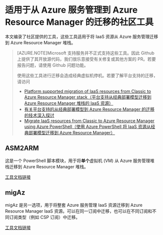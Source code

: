 <!-- not suitable for Mooncake -->


<properties
	pageTitle="适用于从 Azure 服务管理到 Azure Resource Manager 的迁移的社区工具"
	description="本文编录了社区提供的工具，这些工具适用于将 IaaS 资源从 Azure 服务管理迁移到 Azure Resource Manager 堆栈。"
	services="virtual-machines-windows"
	documentationCenter=""
	authors="singhkays"
	manager="timlt"
	editor=""
	tags="azure-resource-manager"/>

<tags
	ms.service="virtual-machines-windows"
	ms.workload="infrastructure-services"
	ms.tgt_pltfrm="vm-windows"
	ms.devlang="na"
	ms.topic="article"
	ms.date="08/29/2016"
	wacn.date="12/27/2016"
	ms.author="singhkay"/>  


# 适用于从 Azure 服务管理到 Azure Resource Manager 的迁移的社区工具

本文编录了社区提供的工具，这些工具适用于将 IaaS 资源从 Azure 服务管理迁移到 Azure Resource Manager 堆栈。

>[AZURE.NOTE]Microsoft 支持服务并不正式支持这些工具。因此 Github 上提供了其开放源代码，我们很乐意接受有关修复或其他方案的 PR。若要报告问题，请使用 Github 问题功能。
>
> 使用这些工具进行迁移会造成经典虚拟机停机。若要了解平台支持的迁移，请访问
>
>- [Platform supported migration of IaaS resources from Classic to Azure Resource Manager stack（平台支持从经典部署模型迁移到 Azure Resource Manager 堆栈的 IaaS 资源）](/documentation/articles/virtual-machines-windows-migration-classic-resource-manager/)
>- [有关平台支持的从经典部署模型到 Azure Resource Manager 的迁移的技术深入探讨](/documentation/articles/virtual-machines-windows-migration-classic-resource-manager-deep-dive/)
>- [Migrate IaaS resources from Classic to Azure Resource Manager using Azure PowerShell（使用 Azure PowerShell 将 IaaS 资源从经典部署模型迁移到 Azure Resource Manager）](/documentation/articles/virtual-machines-windows-ps-migration-classic-resource-manager/)

## ASM2ARM

这是一个 PowerShell 脚本模块，用于将**单个**虚拟机 (VM) 从 Azure 服务管理堆栈迁移到 Azure Resource Manager 堆栈。

[工具文档链接](https://github.com/Azure/classic-iaas-resourcemanager-migration/tree/master/asm2arm)

## migAz

migAz 是另一选项，用于将整套 Azure 服务管理 IaaS 资源迁移到 Azure Resource Manager IaaS 资源。可以在同一订阅中迁移，也可以在不同订阅和不同订阅类型（例如 CSP 订阅）中迁移。

[工具文档链接](https://github.com/Azure/classic-iaas-resourcemanager-migration/tree/master/migaz)

<!---HONumber=Mooncake_1017_2016-->